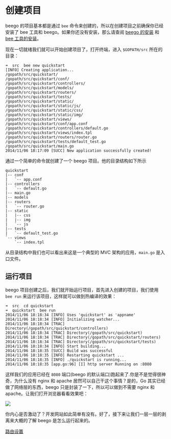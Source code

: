 # 创建项目

beego 的项目基本都是通过 `bee` 命令来创建的，所以在创建项目之前确保你已经安装了 bee 工具和 beego。如果你还没有安装，那么请查阅 [beego 的安装](../install) 和 [bee 工具的安装](../install/bee.md)。

现在一切就绪我们就可以开始创建项目了，打开终端，进入 `$GOPATH/src` 所在的目录：

    ➜  src  bee new quickstart
    [INFO] Creating application...
    /gopath/src/quickstart/
    /gopath/src/quickstart/conf/
    /gopath/src/quickstart/controllers/
    /gopath/src/quickstart/models/
    /gopath/src/quickstart/routers/
    /gopath/src/quickstart/tests/
    /gopath/src/quickstart/static/
    /gopath/src/quickstart/static/js/
    /gopath/src/quickstart/static/css/
    /gopath/src/quickstart/static/img/
    /gopath/src/quickstart/views/
    /gopath/src/quickstart/conf/app.conf
    /gopath/src/quickstart/controllers/default.go
    /gopath/src/quickstart/views/index.tpl
    /gopath/src/quickstart/routers/router.go
    /gopath/src/quickstart/tests/default_test.go
    /gopath/src/quickstart/main.go
    2014/11/06 18:17:09 [SUCC] New application successfully created!

通过一个简单的命令就创建了一个 beego 项目。他的目录结构如下所示

    quickstart
    |-- conf
    |   `-- app.conf
    |-- controllers
    |   `-- default.go
    |-- main.go
    |-- models
    |-- routers
    |   `-- router.go
    |-- static
    |   |-- css
    |   |-- img
    |   `-- js
    |-- tests
    |   `-- default_test.go
    `-- views
        `-- index.tpl

从目录结构中我们也可以看出来这是一个典型的 MVC 架构的应用，`main.go` 是入口文件。

## 运行项目

beego 项目创建之后，我们就开始运行项目，首先进入创建的项目，我们使用 `bee run` 来运行该项目，这样就可以做到热编译的效果：

    ➜  src  cd quickstart
    ➜  quickstart  bee run
    2014/11/06 18:18:34 [INFO] Uses 'quickstart' as 'appname'
    2014/11/06 18:18:34 [INFO] Initializing watcher...
    2014/11/06 18:18:34 [TRAC] Directory(/gopath/src/quickstart/controllers)
    2014/11/06 18:18:34 [TRAC] Directory(/gopath/src/quickstart)
    2014/11/06 18:18:34 [TRAC] Directory(/gopath/src/quickstart/routers)
    2014/11/06 18:18:34 [TRAC] Directory(/gopath/src/quickstart/tests)
    2014/11/06 18:18:34 [INFO] Start building...
    2014/11/06 18:18:35 [SUCC] Build was successful
    2014/11/06 18:18:35 [INFO] Restarting quickstart ...
    2014/11/06 18:18:35 [INFO] ./quickstart is running...
    2014/11/06 18:18:35 [app.go:96] [I] http server Running on :8080

这样我们的应用已经在 `8080` 端口(beego 的默认端口)跑起来了.你是不是觉得很神奇，为什么没有 nginx 和 apache 居然可以自己干这个事情？是的，Go 其实已经做了网络层的东西，beego 只是封装了一下，所以可以做到不需要 nginx 和 apache。让我们打开浏览器看看效果吧：

![](../images/beerun.png)

你内心是否激动了？开发网站如此简单有没有。好了，接下来让我们一层一层的剥离来大概的了解 beego 是怎么运行起来的。

[路由设置](../../example/common/common?title=beego_router)
